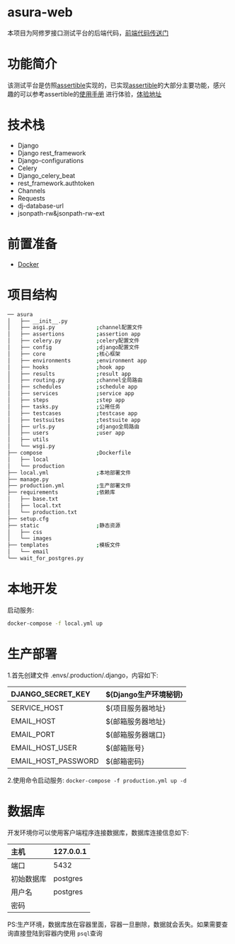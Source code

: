 # asura-web
本项目为阿修罗接口测试平台的后端代码，[前端代码传送门](https://github.com/EtheriousNatsu/asura-frontend)

# 功能简介
该测试平台是仿照[assertible]()实现的，已实现[assertible]()的大部分主要功能，感兴趣的可以参考assertible的[使用手册](https://assertible.com/docs)
进行体验，[体验地址](http://120.79.132.106)

# 技术栈
* Django
* Django rest_framework
* Django-configurations
* Celery
* Django_celery_beat
* rest_framework.authtoken
* Channels
* Requests
* dj-database-url
* jsonpath-rw&jsonpath-rw-ext

# 前置准备

- [Docker](https://docs.docker.com/docker-for-mac/install/)  

# 项目结构
```bash
── asura
│   ├── __init__.py
│   ├── asgi.py             ;channel配置文件
│   ├── assertions          ;assertion app
│   ├── celery.py           ;celery配置文件
│   ├── config              ;django配置文件
│   ├── core                ;核心框架
│   ├── environments        ;environment app
│   ├── hooks               ;hook app
│   ├── results             ;result app
│   ├── routing.py          ;channel全局路由
│   ├── schedules           ;schedule app
│   ├── services            ;service app
│   ├── steps               ;step app
│   ├── tasks.py            ;公用任务
│   ├── testcases           ;testcase app
│   ├── testsuites          ;testsuite app
│   ├── urls.py             ;django全局路由 
│   ├── users               ;user app
│   ├── utils
│   └── wsgi.py
├── compose                 ;Dockerfile
│   ├── local
│   └── production
├── local.yml               ;本地部署文件
├── manage.py
├── production.yml          ;生产部署文件
├── requirements            ;依赖库
│   ├── base.txt
│   ├── local.txt
│   └── production.txt
├── setup.cfg
├── static                  ;静态资源
│   ├── css
│   └── images
├── templates               ;模板文件
│   └── email
└── wait_for_postgres.py
```
# 本地开发

启动服务:
```bash
docker-compose -f local.yml up
```

# 生产部署
1.首先创建文件 .envs/.production/.django，内容如下:

|   DJANGO_SECRET_KEY  | ${Django生产环境秘钥}  |
|  :-----  | :-----  |
| SERVICE_HOST  | ${项目服务器地址} |
| EMAIL_HOST  | ${邮箱服务器地址} |
| EMAIL_PORT  | ${邮箱服务器端口} |
| EMAIL_HOST_USER  |  ${邮箱账号}|
| EMAIL_HOST_PASSWORD  |  ${邮箱密码}|

2.使用命令启动服务: `docker-compose -f production.yml up -d`


# 数据库
开发环境你可以使用客户端程序连接数据库，数据库连接信息如下:

|   主机  | 127.0.0.1  |
|  :-----  | :-----  |
| 端口  | 5432 |
| 初始数据库  | postgres |
| 用户名  | postgres |
| 密码  |  |

PS:生产环境，数据库放在容器里面，容器一旦删除，数据就会丢失。如果需要查询直接登陆到容器内使用
`psql`查询